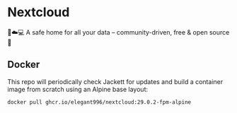 # Nextcloud
 📱☁️💻 A safe home for all your data – community-driven, free & open source 👏

Docker
-----------------------------------------------
This repo will periodically check Jackett for updates and build a container image from scratch using an Alpine base layout:

```
docker pull ghcr.io/elegant996/nextcloud:29.0.2-fpm-alpine
```
